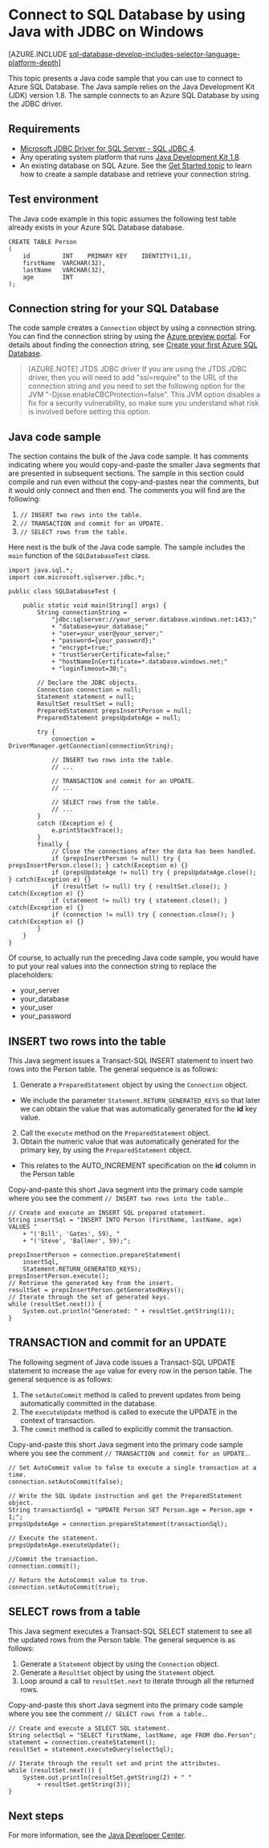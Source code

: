 <properties 
	pageTitle="Connect to SQL Database by using Java with JDBC on Windows" 
	description="Presents a Java code sample you can use to connect to Azure SQL Database. The sample uses JDBC, and it runs on a Windows client computer."
	services="sql-database" 
	documentationCenter="" 
	authors="LuisBosquez" 
	manager="jeffreyg" 
	editor="genemi"/>


<tags 
	ms.service="sql-database" 
	ms.workload="data-management" 
	ms.tgt_pltfrm="na" 
	ms.devlang="java" 
	ms.topic="article" 
	ms.date="09/28/2015" 
	ms.author="lbosq"/>


# Connect to SQL Database by using Java with JDBC on Windows


[AZURE.INCLUDE [sql-database-develop-includes-selector-language-platform-depth](../../includes/sql-database-develop-includes-selector-language-platform-depth.md)]


This topic presents a Java code sample that you can use to connect to Azure SQL Database. The Java sample relies on the Java Development Kit (JDK) version 1.8. The sample connects to an Azure SQL Database by using the JDBC driver.


## Requirements


- [Microsoft JDBC Driver for SQL Server - SQL JDBC 4](http://www.microsoft.com/download/details.aspx?displaylang=en&id=11774).
- Any operating system platform that runs [Java Development Kit 1.8](http://www.oracle.com/technetwork/java/javase/downloads/jdk8-downloads-2133151.html).
- An existing database on SQL Azure. See the [Get Started topic](sql-database-get-started.md) to learn how to create a sample database and retrieve your connection string.


## Test environment


The Java code example in this topic assumes the following test table already exists in your Azure SQL Database database.


<!--
Could this instead be a #tempPerson table, so that the Java code sample could be fully self-sufficient and be runnable (with automatic cleanup)?
-->


	CREATE TABLE Person
	(
		id         INT    PRIMARY KEY    IDENTITY(1,1),
		firstName  VARCHAR(32),
		lastName   VARCHAR(32),
		age        INT
	);


## Connection string for your SQL Database


The code sample creates a `Connection` object by using a connection string. You can find the connection string by using the [Azure preview portal](http://portal.azure.com/). For details about finding the connection string, see [Create your first Azure SQL Database](sql-database-get-started.md).


> [AZURE.NOTE] JTDS JDBC driver
> If you are using the JTDS JDBC driver, then you will need to add "ssl=require" to the URL of the connection string and you need to set the following option for the JVM "-Djsse.enableCBCProtection=false". This JVM option disables a fix for a security vulnerability, so make sure you understand what risk is involved before setting this option. 


## Java code sample


The section contains the bulk of the Java code sample. It has comments indicating where you would copy-and-paste the smaller Java segments that are presented in subsequent sections. The sample in this section could compile and run even without the copy-and-pastes near the comments, but it would only connect and then end. The comments you will find are the following:


1. `// INSERT two rows into the table.`
2. `// TRANSACTION and commit for an UPDATE.`
3. `// SELECT rows from the table.`


Here next is the bulk of the Java code sample. The sample includes the `main` function of the `SQLDatabaseTest` class.


	import java.sql.*;
	import com.microsoft.sqlserver.jdbc.*;
	
	public class SQLDatabaseTest {
	
		public static void main(String[] args) {
			String connectionString =
				"jdbc:sqlserver://your_server.database.windows.net:1433;" 
				+ "database=your_database;"
				+ "user=your_user@your_server;"
				+ "password={your_password};"
				+ "encrypt=true;"
				+ "trustServerCertificate=false;"
				+ "hostNameInCertificate=*.database.windows.net;"
				+ "loginTimeout=30;"; 
	
			// Declare the JDBC objects.
			Connection connection = null;
			Statement statement = null;
			ResultSet resultSet = null;
			PreparedStatement prepsInsertPerson = null;
			PreparedStatement prepsUpdateAge = null;
	
			try {
				connection = DriverManager.getConnection(connectionString);
	
				// INSERT two rows into the table.
				// ...
	
				// TRANSACTION and commit for an UPDATE.
				// ...
	
				// SELECT rows from the table.
				// ...
			}
			catch (Exception e) {
				e.printStackTrace();
			}
			finally {
				// Close the connections after the data has been handled.
				if (prepsInsertPerson != null) try { prepsInsertPerson.close(); } catch(Exception e) {}
				if (prepsUpdateAge != null) try { prepsUpdateAge.close(); } catch(Exception e) {}
				if (resultSet != null) try { resultSet.close(); } catch(Exception e) {}
				if (statement != null) try { statement.close(); } catch(Exception e) {}
				if (connection != null) try { connection.close(); } catch(Exception e) {}
			}
		}
	}


Of course, to actually run the preceding Java code sample, you would have to put your real values into the connection string to replace the placeholders:


- your_server
- your_database
- your_user
- your_password


## INSERT two rows into the table


This Java segment issues a Transact-SQL INSERT statement to insert two rows into the Person table. The general sequence is as follows:


1. Generate a `PreparedStatement` object by using the `Connection` object.
 - We include the parameter `Statement.RETURN_GENERATED_KEYS` so that later we can obtain the value that was automatically generated for the **id** key value.
2. Call the `execute` method on the `PreparedStatement` object.
3. Obtain the numeric value that was automatically generated for the primary key, by using the `PreparedStatement` object.
 - This relates to the AUTO_INCREMENT specification on the **id** column in the Person table


Copy-and-paste this short Java segment into the primary code sample where you see the comment `// INSERT two rows into the table.`.


	// Create and execute an INSERT SQL prepared statement.
	String insertSql = "INSERT INTO Person (firstName, lastName, age) VALUES "
		+ "('Bill', 'Gates', 59), "
		+ "('Steve', 'Ballmer', 59);";
	
	prepsInsertPerson = connection.prepareStatement(
		insertSql,
		Statement.RETURN_GENERATED_KEYS);
	prepsInsertPerson.execute();
	// Retrieve the generated key from the insert.
	resultSet = prepsInsertPerson.getGeneratedKeys();
	// Iterate through the set of generated keys.
	while (resultSet.next()) {
		System.out.println("Generated: " + resultSet.getString(1));
	}


## TRANSACTION and commit for an UPDATE


The following segment of Java code issues a Transact-SQL UPDATE statement to increase the `age` value for every row in the person table. The general sequence is as follows:


1. The `setAutoCommit` method is called to prevent updates from being automatically committed in the database.
2. The `executeUpdate` method is called to execute the UPDATE in the context of transaction.
3. The `commit` method is called to explicitly commit the transaction.


Copy-and-paste this short Java segment into the primary code sample where you see the comment `// TRANSACTION and commit for an UPDATE.`.


	// Set AutoCommit value to false to execute a single transaction at a time.
	connection.setAutoCommit(false);
	
	// Write the SQL Update instruction and get the PreparedStatement object.
	String transactionSql = "UPDATE Person SET Person.age = Person.age + 1;";
	prepsUpdateAge = connection.prepareStatement(transactionSql);
	
	// Execute the statement.
	prepsUpdateAge.executeUpdate();
	
	//Commit the transaction.
	connection.commit();
	
	// Return the AutoCommit value to true.
	connection.setAutoCommit(true);


## SELECT rows from a table


This Java segment executes a Transact-SQL SELECT statement to see all the updated rows from the Person table. The general sequence is as follows:


1. Generate a `Statement` object by using the `Connection` object.
2. Generate a `ResultSet` object by using the `Statement` object.
3. Loop around a call to `resultSet.next` to iterate through all the returned rows.


Copy-and-paste this short Java segment into the primary code sample where you see the comment `// SELECT rows from a table.`.


	// Create and execute a SELECT SQL statement.
	String selectSql = "SELECT firstName, lastName, age FROM dbo.Person";
	statement = connection.createStatement();
	resultSet = statement.executeQuery(selectSql);
	
	// Iterate through the result set and print the attributes.
	while (resultSet.next()) {
		System.out.println(resultSet.getString(2) + " "
			+ resultSet.getString(3));
	}

## Next steps

For more information, see the [Java Developer Center](/develop/java/).

